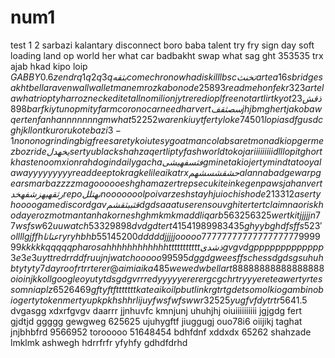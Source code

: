 # num1
test
1
2
sarbazi
kalantary
disconnect
boro baba
talent
try
fry
sign
day
soft
loading
land
op
world
her
what
car
badbakht
swap
what
sag
ght
353535
trx
ajab
hkad
kipo
loip
$GABBY 0.6
zen
dr
q1q2q3q
بثقه
come
chrono
wha
dis
killl
bsc
تخنث
arte
a16s
bridge
sakht
bella
raven
wall
wallet
man
emroz
kabo
node
25893
read me
hon
fekr
323
artela
what
riopty
har roz
neck
edite
tall
no
milion
jytre
red
iopl
free
not
art
lirt
kyot
ذقش
23898
barf
kiytu
nop
mity
farm
corono
car
need
har
vertسصثقف
jhjbm
ghert
jakob
awqer
ten
fan
hannnnnnn
gm
what
52252
waren
kiuyt
ferty
loke
74501
lopi
asdfg
usdc
ghjkl
lont
kuroru
kote
bazi
3-1
nonono
grinding
big
free
sarety
koiu
tesy
goat
man
colab
saret
monad
kiop
germez
boz
ride
یخهدل
sertyu
black
shah
zaqert
lipty
fash
world
to koja
riiiiiiiiid
lllopit
ghort
khaste
noom
xion
rah
dogin
daily
gacha
فثسفه
یشی
gmine
takio
jerty
mind
tatoo
yala
wayyyyyyyyy
read
deep
tokrag
kelile
aika
trx
حشقشسشهم
alan na
badge
warp
gears
mar
bazzzz
magooooo
eshgham
azert
rep
secu
kite
in
kegen
paws
jahan
vert
رثقهبهزشفهخد
repo
نهتلل
nooooooo
lpoi
varzesh
stay
hjuio
chi shode
213312
aserty
hoooo
game
discord
gav
قثببثقشم
dgd
saaat
user
enso
uvg
hiter
tert
claim
naoris
khoda
yeroz
mot
man tanha
korn
eshgh
mkmkm
add
liq
arb
563256325
wert
kit
jjjjjn
77
wsfsw
62
uu
watch
5332
9898
dvdgd
tert
41541
98998
3435
ghyybgh
dfsffs
523'ol
lll
gjffh
عتاتا
ryry
hbhb
55145
200
ddddd
jjjjj
ooooo
7777777777777777777
999999
kkkkk
qqqqq
pharos
ahhhhhhhhhhhh
ttttttttttt
ذشدی
gvgvdg
ppppppppppppp
3e3e3
uyttre
drrddfr
uujnj
watch
ooooo
99595
dggdg
weesffs
chess
dgdsgs
uhuhb
tytyty
7 day
roof
rtrrt
erer
@aimiaika485
wewedw
bell
art
88888888888888888
oioinjk
koll
googleo
yutyt
dsgdgv
rrred
yyyyy
ererer
gcgch
rtryyy
erete
awerty
rtes
somnia plz
6526469
gftyftf
ttttttt
kate ai
koilp
but
link
rgtrtgdet
somo
lkio
gambino
bio
gerty
token
mertyu
pkpk
hshhr
lijuy
fwsfwfsw
wr32525
yugfvfd
ytrtr564
1.5$
dvgasgg
xdxrfgvgv
daarrr
jjnhuvfc
kmnjunj
uhuhjhj
oiuiiiiiiiiii
jgjgdg
fert
gjdtjd
ggggg
gewgweg
625625
ujuhygftf
jiuggugj
ouo78i6
oiijikj
taghat
jnjbhbfrd
9566952
torooooo
51648454
bdhfdnf
xddxdx
65262
shahzade
lmklmk
ashwegh
hdrrfrfr
yfyhfy
gdhdfdrhd
